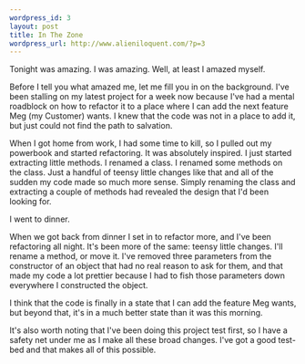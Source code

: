 ```yaml
--- 
wordpress_id: 3
layout: post
title: In The Zone
wordpress_url: http://www.alieniloquent.com/?p=3
---
```

Tonight was amazing.  I was amazing.  Well, at least I amazed myself.

Before I tell you what amazed me, let me fill you in on the background.  I've been stalling on my latest project for a week now because I've had a mental roadblock on how to refactor it to a place where I can add the next feature Meg (my Customer) wants.  I knew that the code was not in a place to add it, but just could not find the path to salvation.

When I got home from work, I had some time to kill, so I pulled out my powerbook and started refactoring.  It was absolutely inspired.  I just started extracting little methods.  I renamed a class.  I renamed some methods on the class.  Just a handful of teensy little changes like that and all of the sudden my code made so much more sense.  Simply renaming the class and extracting a couple of methods had revealed the design that I'd been looking for.

I went to dinner.

When we got back from dinner I set in to refactor more, and I've been refactoring all night.  It's been more of the same: teensy little changes.  I'll rename a method, or move it.  I've removed three parameters from the constructor of an object that had no real reason to ask for them, and that made my code a lot prettier because I had to fish those parameters down everywhere I constructed the object.

I think that the code is finally in a state that I can add the feature Meg wants, but beyond that, it's in a much better state than it was this morning.

It's also worth noting that I've been doing this project test first, so I have a safety net under me as I make all these broad changes.  I've got a good test-bed and that makes all of this possible.

